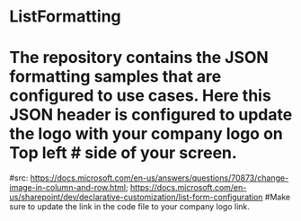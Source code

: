 # ListFormatting
# The repository contains the JSON formatting samples that are configured to use cases. Here this JSON header is configured to update the logo with your company logo on Top left # side of your screen. 
#src: https://docs.microsoft.com/en-us/answers/questions/70873/change-image-in-column-and-row.html; https://docs.microsoft.com/en-us/sharepoint/dev/declarative-customization/list-form-configuration
#Make sure to update the link in the code file to your company logo link. 

